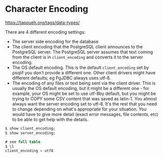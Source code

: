 # Character Encoding

https://tapoueh.org/tags/data-types/

There are 4 different encoding settings:
- The server side encoding for the database
- The client encoding that the PostgreSQL client announces to the PostgreSQL server. The PostgreSQL server assumes that text coming from the client is in `client_encoding` and converts it to the server encoding.
- The OS default encoding. This is the default `client_encoding` set by psqlif you don't provide a different one. Other client drivers might have different defaults; eg PgJDBC always uses utf-8.
- The encoding of any files or text being sent via the client driver. This is usually the OS default encoding, but it might be a different one - for example, your OS might be set to use utf-8by default, but you might be trying to COPY some CSV content that was saved as latin-1.
You almost always want the server encoding set to utf-8. It's the rest that you need to change depending on what's appropriate for your situation. You would have to give more detail (exact error messages, file contents, etc) to be able to get help with the details.

```sql
$ show client_encoding;
$ show server_encoding;

# see full table
$ \l
client_encoding = utf8
```
